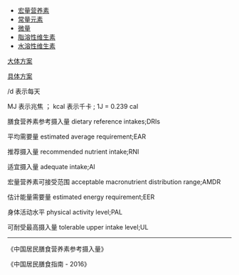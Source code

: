 - [宏量营养素](./macronutrit.md)
- [常量元素](macroelement.md)
- [微量](traceelement.md)
- [脂溶性维生素](lipid-soluble-vitamin.md)
- [水溶性维生素](water-soluble-vitamin.md)  



[大体方案](solution-draft.md)

[具体方案](solution-brief.md)



/d 表示每天  

MJ 表示兆焦 ； kcal 表示千卡 ;  1J = 0.239 cal 

膳食营养素参考摄入量 dietary reference intakes;DRIs

平均需要量 estimated average requirement;EAR

推荐摄入量 recommended nutrient intake;RNI

适宜摄入量 adequate intake;AI

宏量营养素可接受范围 acceptable macronutrient distribution range;AMDR

估计能量需要量 estimated energy requirement;EER

身体活动水平 physical activity level;PAL  

可耐受最高摄入量 tolerable upper intake level;UL 



-----

《中国居民膳食营养素参考摄入量》

《中国居民膳食指南 - 2016》

